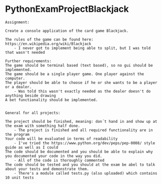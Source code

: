 # PythonExamProjectBlackjack

    Assignment:
    
    Create a console application of the card game Blackjack.
    
    The rules of the game can be found here: https://en.wikipedia.org/wiki/Blackjack
        - I never got to implement being able to split, but I was told that wasn't needed

    Further requirements:
    The game should be terminal based (text based), so no gui should be implemented. 
    The game should be a single player game. One player against the computer.
    The player should be able to choose if he or she wants to be a player or a dealer.
        - Was told this wasn't exactly needed as the dealer doesn't do anything beside drawing      
    A bet functionality should be implemented.
    
    
    General for all projects:
    
    The project should be finished, meaning: don´t hand in and show up at the exam with something half done.
        - The project is finished and all required functionality are in the program        
    Your code will be evaluated in terms of readability
        - I've tried the https://www.python.org/dev/peps/pep-0008/ style guide as well as I could        
    The code should be documented and you should be able to explain why you documented your code in the way you did.
        - All of the code is thoroughly commented        
    The code should be tested and you should at the exam be abel to talk about your tests and demonstrate them.
        - There's a module called tests.py (also uploaded) which contains 10 unit tests
